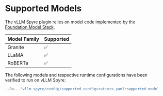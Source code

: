 # Supported Models

The vLLM Spyre plugin relies on model code implemented by the [Foundation Model Stack](https://github.com/foundation-model-stack/foundation-model-stack/tree/main/fms/models).

| Model Family | Supported |
| ------------ | --------- |
| Granite      | ✅        |
| LLaMA        | ✅        |
| RoBERTa      | ✅        |


The following models and respective runtime configurations have been verified to
run on vLLM Spyre:

```python
--8<-- "vllm_spyre/config/supported_configurations.yaml:supported-model-runtime-configurations"
```

